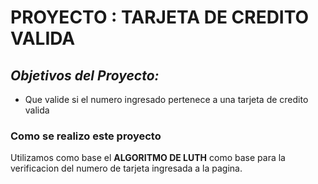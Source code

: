 # **PROYECTO : TARJETA DE CREDITO VALIDA**

## _Objetivos del Proyecto:_

- Que valide si el numero ingresado pertenece a una tarjeta de credito valida

### Como se realizo este proyecto

Utilizamos como base el **ALGORITMO DE LUTH** como base para la verificacion del numero de tarjeta ingresada a la pagina.
